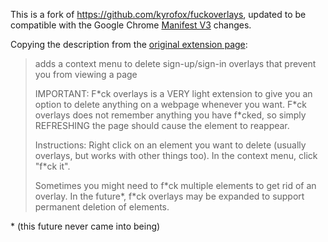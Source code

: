 This is a fork of https://github.com/kyrofox/fuckoverlays, updated to be compatible with the Google
Chrome [Manifest V3](https://developer.chrome.com/docs/extensions/develop/migrate/what-is-mv3) changes.

Copying the description from
the [original extension page](https://chromewebstore.google.com/detail/fck-overlays/ppedokobpbdajgiejhnjfbdjlgobcpkp):

> adds a context menu to delete sign-up/sign-in overlays that prevent you from viewing a page
>
> IMPORTANT:
> F\*ck overlays is a VERY light extension to give you an option to delete anything on a webpage whenever you want. F*ck
> overlays does not remember anything you have f\*cked, so simply REFRESHING the page should cause the element to
> reappear.
>
>
> Instructions:
> Right click on an element you want to delete (usually overlays, but works with other things too).
> In the context menu, click "f\*ck it".
>
> Sometimes you might need to f\*ck multiple elements to get rid of an overlay. In the future\*, f*ck overlays may be
> expanded to support permanent deletion of elements.

\* (this future never came into being)